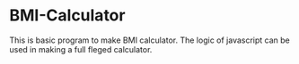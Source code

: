 # BMI-Calculator
This is basic program to make BMI calculator.
The logic of javascript can be used in making a full fleged calculator.
